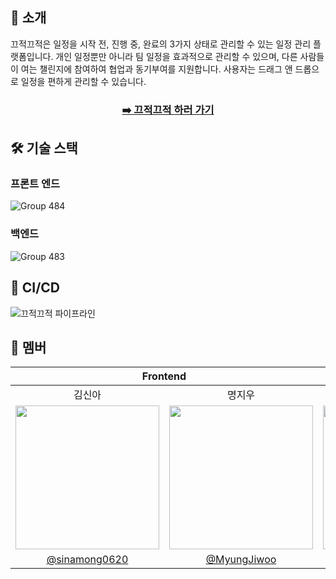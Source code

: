 ## 🔔 소개

끄적끄적은 일정을 시작 전, 진행 중, 완료의 3가지 상태로 관리할 수 있는 일정 관리 플랫폼입니다. 개인 일정뿐만 아니라 팀 일정을 효과적으로 관리할 수 있으며, 다른 사람들이 여는 챌린지에 참여하여 협업과 동기부여를 지원합니다. 사용자는 드래그 앤 드롭으로 일정을 편하게 관리할 수 있습니다.

<div align="center">

### [➡️ 끄적끄적 하러 가기](https://kkeujeok-kkeujeok.vercel.app/login)

</div>

## 🛠 기술 스택

### 프론트 엔드
![Group 484](https://github.com/user-attachments/assets/703dacf8-bc0f-4bad-8e1b-195f10ac2c0d)

### 백엔드
![Group 483](https://github.com/user-attachments/assets/07ffd45e-59f6-458e-8c25-98b97b7e9eea)


## 🔁 CI/CD
![끄적끄적 파이프라인](https://github.com/user-attachments/assets/460c0b23-81f2-4c1c-9b27-2649f800ef5e)

## 👏 멤버

<table>
<thead>
  <tr>
    <th colspan="2">Frontend</th>
    <th colspan="3">Backend</th>
  </tr>
</thead>
<tbody>
  <tr>
    <td align="center">김신아</td>
    <td align="center">명지우</td>
    <td align="center">김동균</td>
    <td align="center">최기웅</td>
    <td align="center">최인호</td>

  </tr>
  <tr>
    <td>
      <a href="https://github.com/sinamong0620">
        <img src="https://github.com/sinamong0620.png" style="width:230px"/>
      </a>
    </td>
    <td>
      <a href="https://github.com/MyungJiwoo">
        <img src="https://github.com/MyungJiwoo.png" style="width:230px"/>
      </a>
    </td>
    <td>
      <a href="https://github.com/dongkyun0713">
        <img src="https://github.com/dongkyun0713.png" style="width:230px"/>
      </a>
    </td>
    <td>
      <a href="https://github.com/giwoong01">
        <img src="https://github.com/giwoong01.png" style="width:230px"/>
      </a>
    </td>
    <td>
      <a href="https://github.com/inhooo00">
        <img src="https://github.com/inhooo00.png" style="width:230px"/>
      </a>
    </td>
  </tr>
  <tr>
    <td align="center"><a href="https://github.com/sinamong0620">@sinamong0620</a></td>
    <td align="center"><a href="https://github.com/MyungJiwoo">@MyungJiwoo</a></td>
    <td align="center"><a href="https://github.com/dongkyun0713">@dongkyun0713</a></td>
    <td align="center"><a href="https://github.com/giwoong01">@giwoong01</a></td>
    <td align="center"><a href="https://github.com/inhooo00">@inhooo00</a></td>
  </tr>
</tbody>
</table>

